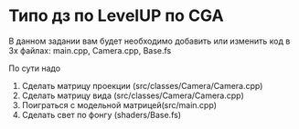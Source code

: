# Типо дз по LevelUP по CGA

В данном задании вам будет необходимо добавить или изменить код в 3х файлах: main.cpp, Camera.cpp, Base.fs

По сути надо 
1. Сделать матрицу проекции (src/classes/Camera/Camera.cpp)
2. Сделать матрицу вида (src/classes/Camera/Camera.cpp)
3. Поиграться с модельной матрицей(src/main.cpp)
4. Сделать свет по фонгу (shaders/Base.fs)
